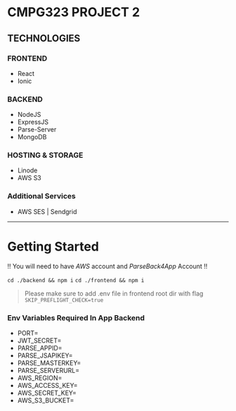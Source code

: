 # CMPG323 PROJECT 2

## TECHNOLOGIES

### FRONTEND
* React
* Ionic

### BACKEND
* NodeJS
* ExpressJS
* Parse-Server
* MongoDB

### HOSTING & STORAGE
* Linode
* AWS S3

### Additional Services
* AWS SES | Sendgrid

---

# Getting Started

!! You will need to have *AWS* account and *ParseBack4App* Account !!

`cd ./backend && npm i`
`cd ./frontend && npm i`

> Please make sure to add .env file in frontend root dir with flag
`SKIP_PREFLIGHT_CHECK=true`

### Env Variables Required In App Backend

- PORT=
- JWT_SECRET=
- PARSE_APPID=
- PARSE_JSAPIKEY=
- PARSE_MASTERKEY=
- PARSE_SERVERURL=
- AWS_REGION=
- AWS_ACCESS_KEY=
- AWS_SECRET_KEY=
- AWS_S3_BUCKET=
